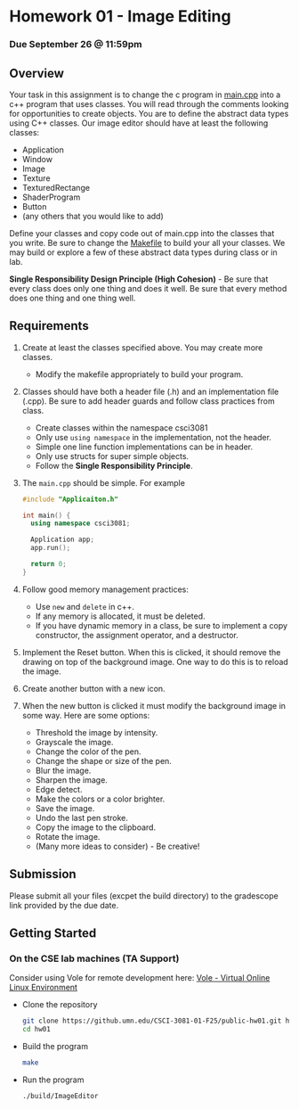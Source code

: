 # Homework 01 - Image Editing
### Due September 26 @ 11:59pm

## Overview

Your task in this assignment is to change the c program in [main.cpp](https://github.umn.edu/CSCI-3081-01-F25/private-hw01/blob/main/main.cpp) into a c++ program that uses classes.  You will read through the comments looking for opportunities to create objects.  You are to define the abstract data types using C++ classes.  Our image editor should have at least the following classes:

* Application
* Window
* Image
* Texture
* TexturedRectange
* ShaderProgram
* Button
* (any others that you would like to add)

Define your classes and copy code out of main.cpp into the classes that you write.  Be sure to change the [Makefile](https://github.umn.edu/CSCI-3081-01-F25/private-hw01/blob/main/Makefile) to build your all your classes.  We may build or explore a few of these abstract data types during class or in lab.

**Single Responsibility Design Principle (High Cohesion)** - Be sure that every class does only one thing and does it well.  Be sure that every method does one thing and one thing well.

## Requirements

1. Create at least the classes specified above.  You may create more classes.
   * Modify the makefile appropriately to build your program.
   
2. Classes should have both a header file (.h) and an implementation file (.cpp).  Be sure to add header guards and follow class practices from class.
   * Create classes within the namespace csci3081
   * Only use ```using namespace``` in the implementation, not the header.
   * Simple one line function implementations can be in header.
   * Only use structs for super simple objects.
   * Follow the **Single Responsibility Principle**.
     
3. The ```main.cpp``` should be simple.  For example
   ```c++
   #include "Applicaiton.h"

   int main() {
     using namespace csci3081;
   
     Application app;
     app.run();
   
     return 0;
   }
   ```
   
4. Follow good memory management practices:
   * Use ```new``` and ```delete``` in c++.
   * If any memory is allocated, it must be deleted.
   * If you have dynamic memory in a class, be sure to implement a copy constructor, the assignment operator, and a destructor.
     
5. Implement the Reset button.  When this is clicked, it should remove the drawing on top of the background image.  One way to do this is to reload the image.
   
6. Create another button with a new icon.
   
7. When the new button is clicked it must modify the background image in some way.  Here are some options:
   * Threshold the image by intensity.
   * Grayscale the image.
   * Change the color of the pen.
   * Change the shape or size of the pen.
   * Blur the image.
   * Sharpen the image.
   * Edge detect.
   * Make the colors or a color brighter.
   * Save the image.
   * Undo the last pen stroke.
   * Copy the image to the clipboard.
   * Rotate the image.
   * (Many more ideas to consider) -  Be creative!

## Submission

Please submit all your files (excpet the build directory) to the gradescope link provided by the due date.

## Getting Started

### On the CSE lab machines (TA Support)

Consider using Vole for remote development here:  [Vole - Virtual Online Linux Environment](https://cse.umn.edu/cseit/self-help-guides/virtual-online-linux-environment-vole)

* Clone the repository
  ```bash
  git clone https://github.umn.edu/CSCI-3081-01-F25/public-hw01.git hw01
  cd hw01
  ```
* Build the program
  ```bash
  make
  ```
* Run the program
  ```bash
  ./build/ImageEditor
  ```
